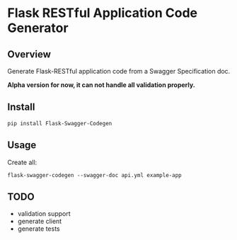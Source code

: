 # Flask RESTful Application Code Generator

## Overview

Generate Flask-RESTful application code from a Swagger Specification doc.

**Alpha version for now, it can not handle all validation properly.** 

## Install

```
pip install Flask-Swagger-Codegen
```

## Usage

Create all:

```
flask-swagger-codegen --swagger-doc api.yml example-app
```

## TODO

- validation support
- generate client
- generate tests
